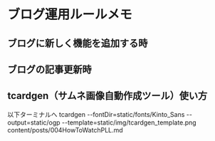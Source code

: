 # ブログ運用ルールメモ

## ブログに新しく機能を追加する時

## ブログの記事更新時

## tcardgen（サムネ画像自動作成ツール）使い方
以下ターミナルへ
tcardgen --fontDir=static/fonts/Kinto_Sans  --output=static/ogp --template=static/img/tcardgen_template.png content/posts/004HowToWatchPLL.md 
<!-- tcardgen --fontDir=自動生成する画像に使うフォントのディレクトリのパス 
              --output=画像を自動生成した時の出力先ディレクトリ 
              --template=自動生成する前の背景テンプレート画像のファイルパス 
              タイトルやタグの情報を取得する記事のファイルパス -->
